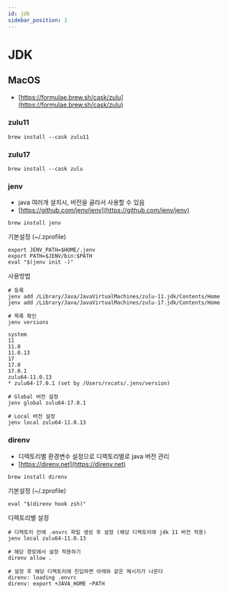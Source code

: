 ```yaml
---
id: jdk
sidebar_position: 2
---
```


# JDK

## MacOS

- [https://formulae.brew.sh/cask/zulu](https://formulae.brew.sh/cask/zulu)

### zulu11

```shell
brew install --cask zulu11
```

### zulu17

```shell
brew install --cask zulu
```

### jenv

- java 여러개 설치시, 버전을 골라서 사용할 수 있음
- [https://github.com/jenv/jenv](https://github.com/jenv/jenv)

```shell
brew install jenv
```

기본설정 (~/.zprofile)

```shell
export JENV_PATH=$HOME/.jenv
export PATH=$JENV/bin:$PATH
eval "$(jenv init -)"
```

사용방법

```
# 등록
jenv add /Library/Java/JavaVirtualMachines/zulu-11.jdk/Contents/Home
jenv add /Library/Java/JavaVirtualMachines/zulu-17.jdk/Contents/Home

# 목록 확인
jenv versions

system
11
11.0
11.0.13
17
17.0
17.0.1
zulu64-11.0.13
* zulu64-17.0.1 (set by /Users/rxcats/.jenv/version)

# Global 버전 설정
jenv global zulu64-17.0.1

# Local 버전 설정
jenv local zulu64-11.0.13
```

### direnv

- 디렉토리별 환경변수 설정으로 디렉토리별로 java 버전 관리
- [https://direnv.net](https://direnv.net)

```shell
brew install direnv
```

기본설정 (~/.zprofile)

```shell
eval "$(direnv hook zsh)"
```

디렉토리별 설정

```shell
# 디렉토리 안에 .envrc 파일 생성 후 설정 (해당 디렉토리에 jdk 11 버전 적용)
jenv local zulu64-11.0.13

# 해당 경로에서 설정 적용하기
direnv allow .

# 설정 후 해당 디렉토리에 진입하면 아래와 같은 메시지가 나온다
direnv: loading .envrc
direnv: export +JAVA_HOME ~PATH
```